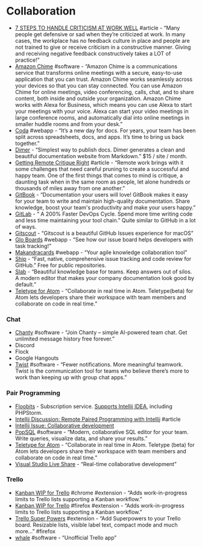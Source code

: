 # Collaboration



* [7 STEPS TO HANDLE CRITICISM AT WORK WELL](https://positivesharing.com/2013/07/7-steps-to-handle-criticism-at-work/) \#article - “Many people get defensive or sad when they’re criticized at work. In many cases, the workplace has no feedback culture in place and people are not trained to give or receive criticism in a constructive manner. Giving and receiving negative feedback constructively takes a LOT of practice!”
* [Amazon Chime](https://aws.amazon.com/chime/) \#software - “Amazon Chime is a communications service that transforms online meetings with a secure, easy-to-use application that you can trust. Amazon Chime works seamlessly across your devices so that you can stay connected. You can use Amazon Chime for online meetings, video conferencing, calls, chat, and to share content, both inside and outside your organization. Amazon Chime works with Alexa for Business, which means you can use Alexa to start your meetings with your voice. Alexa can start your video meetings in large conference rooms, and automatically dial into online meetings in smaller huddle rooms and from your desk.”
* [Coda](https://coda.io/welcome) \#webapp - “It’s a new day  for docs. For years, your team has been split  across spreadsheets, docs, and apps. It’s time to bring us back together.”
* [Dimer](https://dimerapp.com) - “Simplest way to publish docs. Dimer generates a clean and beautiful documentation website from Markdown.” $15 / site / month.
* [Getting Remote Critique Right](https://medium.com/building-creative-market/getting-remote-critique-right-fc458577a8f4) \#article - “Remote work brings with it some challenges that need careful pruning to create a successful and happy team. One of the first things that comes to mind is critique, a daunting task when in the same room as people, let alone hundreds or thousands of miles away from one another.”
* [GitBook](https://www.gitbook.com/?utm_source=electron&utm_medium=logo) - “Documentation your users will love! GitBook makes it easy for your team to write and maintain high-quality documentation. Share knowledge, boost your team's productivity and make your users happy.”
* [GitLab](https://about.gitlab.com/) - “ A 200% Faster DevOps Cycle. Spend more time writing code and less time maintaining your tool chain.” Quite similar to GitHub in a lot of ways.
* [Gitscout](https://gitscout.com/) - “Gitscout is a beautiful GitHub Issues experience for macOS”
* [Glo Boards](https://www.gitkraken.com/glo) \#webapp - “See how our issue board helps developers with task tracking!”
* [Makandracards](https://makandracards.com/) \#webapp - “Your agile knowledge collaboration tool”
* [Ship](https://www.realartists.com/) - “Fast, native, comprehensive issue tracking and code review for GitHub.” Free for public repositories.
* [Slab](https://slab.com/) - “Beautiful knowledge base for teams. Keep answers out of silos. A modern editor that makes your company documentation look good by default.”
* [Teletype for Atom](https://teletype.atom.io/) - “Collaborate in real time in Atom. Teletype\(beta\) for Atom lets developers share their workspace with team members and collaborate on code in real time.”

### **Chat**

* [Chanty](https://www.chanty.com/) \#software - “Join Chanty – simple AI-powered team chat. Get unlimited message history free forever.”
* Discord
* Flock
* Google Hangouts
* [Twist](https://twistapp.com/home) \#software - “Fewer notifications. More meaningful teamwork. Twist is the communication tool for teams who believe there’s more to work than keeping up with group chat apps.”

### **Pair Programming**

* [Floobits](https://floobits.com/) - Subscription service. [Supports Intellij IDEA](https://floobits.com/help/plugins/intellij), including PHPStorm.
* [Intellij Discussion: Remote Paired Programming with Intellij](https://intellij-support.jetbrains.com/hc/en-us/community/posts/208387405-Remote-Paired-Programming-with-Intellij) \#article
* [Intellij Issue: Collaborative development](https://youtrack.jetbrains.com/issue/IDEABKL-708)
* [PopSQL](https://popsql.com/) \#software - “Modern, collaborative SQL editor for your team. Write queries, visualize data, and share your results.”
* [Teletype for Atom](https://teletype.atom.io/) - “Collaborate in real time in Atom. Teletype \(beta\) for Atom lets developers share their workspace with team members and collaborate on code in real time.”
* [Visual Studio Live Share](https://visualstudio.microsoft.com/services/live-share/) - “Real-time collaborative development”

### **Trello**

* [Kanban WIP for Trello](https://chrome.google.com/webstore/detail/kanban-wip-for-trello/oekefjibcnongmmmmkdiofgeppfkmdii) \#chrome \#extension - “Adds work-in-progress limits to Trello lists supporting a Kanban workflow.”
* [Kanban WIP for Trello](https://addons.mozilla.org/en-US/firefox/addon/trello-work-in-progress-limit/?src=search) \#firefox \#extension - “Adds work-in-progress limits to Trello lists supporting a Kanban workflow.”
* [Trello Super Powers](https://addons.mozilla.org/en-US/firefox/addon/trello-super-powers/?src=search) \#extension - “Add Superpowers to your Trello board. Resizable lists, visible label text, compact mode and much more...” \#firefox
* [whale](https://github.com/1000ch/whale) \#software - “Unofficial Trello app”

